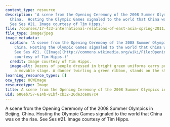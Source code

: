 ```yaml
---
content_type: resource
description: 'A scene from the Opening Ceremony of the 2008 Summer Olympics in Beijing,
  China.  Hosting the Olympic Games signaled to the world that China was on the rise.
  See Ses #21. Image courtesy of Tim Hipps.'
file: /courses/17-433-international-relations-of-east-asia-spring-2011/680eb757614b81bfcb3226de3ce887c4_17-433s11-th.jpg
file_type: image/jpeg
image_metadata:
  caption: 'A scene from the Opening Ceremony of the 2008 Summer Olympics in Beijing,
    China. Hosting the Olympic Games signaled to the world that China was on the rise.
    See Ses #21. ([Image](http://commons.wikimedia.org/wiki/File:Opening_ceremony_of_the_2008_Olympic_Games_in_Beijing,_China,_Aug._8,_2008.JPG)
    courtesy of Tim Hipps.)'
  credit: Image courtesy of Tim Hipps.
  image-alt: Dozens of people dressed in bright green uniforms carry poles that support
    a movable stage. A dancer twirling a green ribbon, stands on the stage.
learning_resource_types: []
ocw_type: OCWImage
resourcetype: Image
title: A scene from the Opening Ceremony of the 2008 Summer Olympics in Beijing, China
uid: 680eb757-614b-81bf-cb32-26de3ce887c4
---
```

A scene from the Opening Ceremony of the 2008 Summer Olympics in Beijing, China.  Hosting the Olympic Games signaled to the world that China was on the rise. See Ses #21. Image courtesy of Tim Hipps.

